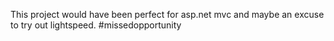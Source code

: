 <!--
id: 195634608
link: http://kevinisom.info/post/195634608/this-project-would-have-been-perfect-for-asp-net
slug: this-project-would-have-been-perfect-for-asp-net
date: Thu Sep 24 2009 20:07:53 GMT+1200 (NZST)
raw: {"blog_name":"kevinisom","id":195634608,"post_url":"http://kevinisom.info/post/195634608/this-project-would-have-been-perfect-for-asp-net","slug":"this-project-would-have-been-perfect-for-asp-net","type":"text","date":"2009-09-24 08:07:53 GMT","timestamp":1253779673,"state":"published","format":"html","reblog_key":"G7GXIoXV","tags":[],"short_url":"http://tmblr.co/Zw68YyBgIMm","highlighted":[],"feed_item":"http://twitter.com/kev_nz/statuses/4331481602","from_feed_id":"650289","note_count":0,"title":null,"body":"<p>This project would have been perfect for asp.net mvc and maybe an excuse to try out lightspeed. #missedopportunity</p>"}
publish: 2009-09-024
tags: 
title: null
-->


This project would have been perfect for asp.net mvc and maybe an excuse
to try out lightspeed. \#missedopportunity


